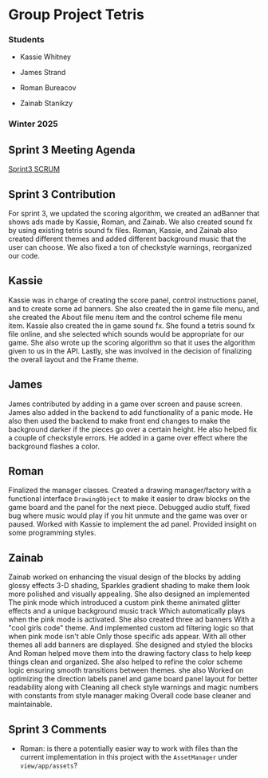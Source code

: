 # Group Project Tetris

### Students

- Kassie Whitney

- James Strand

- Roman Bureacov 

- Zainab Stanikzy

### Winter 2025

## Sprint 3 Meeting Agenda
[Sprint3 SCRUM](https://docs.google.com/document/d/1uMo-cxY1tNU1H5duFhw1mXEeVkjqPRwN_DeSIhanTlY/edit?tab=t.0#heading=h.5yd95uxiv8hb)

## Sprint 3 Contribution
For sprint 3, we updated the scoring algorithm, we created an adBanner that shows ads made by Kassie, Roman, and Zainab. 
We also created sound fx by using existing tetris sound fx files. 
Roman, Kassie, and Zainab also created different themes and added different background music that the user can choose.
We also fixed a ton of checkstyle warnings, reorganized our code. 

## Kassie 
Kassie was in charge of creating the score panel, control instructions panel, and to create some ad banners. 
She also created the in game file menu, and she created the About file menu item and the control scheme file menu item.
Kassie also created the in game sound fx. 
She found a tetris sound fx file online, and she selected which sounds would be appropriate for our game. 
She also wrote up the scoring algorithm so that it uses the algorithm given to us in the API. 
Lastly, she was involved in the decision of finalizing the overall layout and the Frame theme.

## James 
James contributed by adding in a game over screen and pause screen. James also added in the backend to add 
functionality of a panic mode. He also then used the backend to make front end changes to make the background
darker if the pieces go over a certain height. He also helped fix a couple of checkstyle errors. He added in
a game over effect where the background flashes a color.

## Roman
Finalized the manager classes. Created a drawing manager/factory with a functional interface `DrawingObject` to make it easier to 
draw blocks on the game board and the panel for the next piece. Debugged audio stuff, fixed bug where music would play if you
hit unmute and the game was over or paused. Worked with Kassie to implement the ad panel. Provided insight on
some programming styles.

## Zainab 
Zainab worked on enhancing the visual design of the blocks by adding glossy effects 3-D shading, 
Sparkles gradient shading to make them look more polished and visually appealing. She also designed an implemented
The pink mode which introduced a custom pink theme animated glitter effects and a unique background music track
Which automatically plays when the pink mode is activated. She also created three ad banners
With a "cool girls code" theme. And implemented custom ad filtering logic so that when pink mode isn't able
Only those specific ads appear. With all other themes all add banners are displayed. She designed and styled the blocks
And Roman helped move them into the drawing factory class to help keep things clean and organized.
She also helped to refine the color scheme logic ensuring smooth transitions between themes. she also
Worked on optimizing the direction labels panel and game board panel layout for better readability 
along with Cleaning all check style warnings and magic numbers with constants from style manager making
Overall code base cleaner and maintainable.

## Sprint 3 Comments
- Roman: is there a potentially easier way to work with files than the current implementation in this project
with the `AssetManager` under `view/app/assets`?